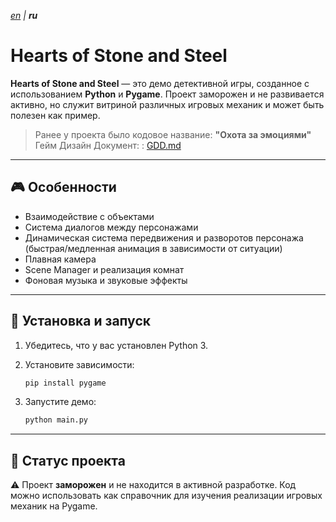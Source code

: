 _[en](README.md) | **ru**_

# Hearts of Stone and Steel

**Hearts of Stone and Steel** — это демо детективной игры, созданное с использованием **Python** и **Pygame**.
Проект заморожен и не развивается активно, но служит витриной различных игровых механик и может быть полезен как пример.

> Ранее у проекта было кодовое название: **"Охота за эмоциями"**<br>
> Гейм Дизайн Документ: : [GDD.md](GDD.md)

---

## 🎮 Особенности

* Взаимодействие с объектами
* Система диалогов между персонажами
* Динамическая система передвижения и разворотов персонажа (быстрая/медленная анимация в зависимости от ситуации)
* Плавная камера
* Scene Manager и реализация комнат
* Фоновая музыка и звуковые эффекты

---

## 🚀 Установка и запуск

1. Убедитесь, что у вас установлен Python 3.
2. Установите зависимости:

   ```bash
   pip install pygame
   ```
3. Запустите демо:

   ```bash
   python main.py
   ```

---

## 📌 Статус проекта

⚠️ Проект **заморожен** и не находится в активной разработке.
Код можно использовать как справочник для изучения реализации игровых механик на Pygame.
